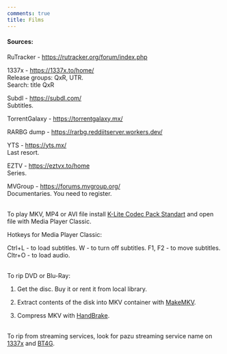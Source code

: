 ```yaml
---
comments: true
title: Films
---
```


#### Sources:

RuTracker - <https://rutracker.org/forum/index.php>

1337x - <https://1337x.to/home/><br>
Release groups: QxR, UTR.<br>
Search: title QxR

Subdl - <https://subdl.com/><br>
Subtitles.

TorrentGalaxy - <https://torrentgalaxy.mx/>

RARBG dump - <https://rarbg.reddiitserver.workers.dev/>

YTS - <https://yts.mx/><br>
Last resort.

EZTV - <https://eztvx.to/home><br>
Series.

MVGroup - <https://forums.mvgroup.org/><br>
Documentaries. You need to register.
<br><br>

To play MKV, MP4 or AVI file install [K-Lite Codec Pack Standart](https://codecguide.com/download_kl.htm) and open file with Media Player Classic.

Hotkeys for Media Player Classic:

Ctrl+L - to load subtitles. W - to turn off subtitles. F1, F2 - to move subtitles. Cltr+O - to load audio.
<br><br>

To rip DVD or Blu-Ray:

1) Get the disc. Buy it or rent it from local library.

2) Extract contents of the disk into MKV container with [MakeMKV](https://rutracker.org/forum/viewtopic.php?t=6237783).

3) Compress MKV with [HandBrake](https://handbrake.fr/downloads.php).
<br><br>

To rip from streaming services, look for pazu streaming service name on [1337x](https://1337x.to/home/) and [BT4G](https://bt4gprx.com/).
